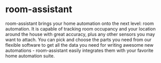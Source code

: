 # room-assistant

room-assistant brings your home automation onto the next level: room automation. It is capable of tracking room occupancy and your location around the house with great accuracy, plus any other sensors you may want to attach. You can pick and choose the parts you need from our flexible software to get all the data you need for writing awesome new automations - room-assistant easily integrates them with your favorite home automation suite.
